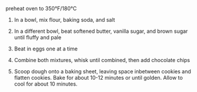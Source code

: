 preheat oven to 350°F/180°C

1. In a bowl, mix flour, baking soda, and salt

2. In a different bowl, beat softened butter, vanilla sugar, and brown sugar until fluffy and pale

3. Beat in eggs one at a time

4.  Combine both mixtures, whisk until combined, then add chocolate chips

5. Scoop dough onto a baking sheet, leaving space inbetween cookies and flatten cookies. Bake for about 10-12 minutes or until golden. Allow to cool for about 10 minutes.  